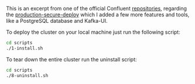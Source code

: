 This is an excerpt from one of the official Confluent [repositories](https://github.com/confluentinc/confluent-kubernetes-examples), regarding the [production-secure-deploy](https://github.com/confluentinc/confluent-kubernetes-examples/tree/master/security/production-secure-deploy) which I added a few more features and tools, like a PostgreSQL database and Kafka-UI.

To deploy the cluster on your local machine just run the following script:
```sh
cd scripts
./1-install.sh  
 ```

 To tear down the entire cluster run the uninstall script:
```sh
cd scripts
./8-uninstall.sh 
 ```
